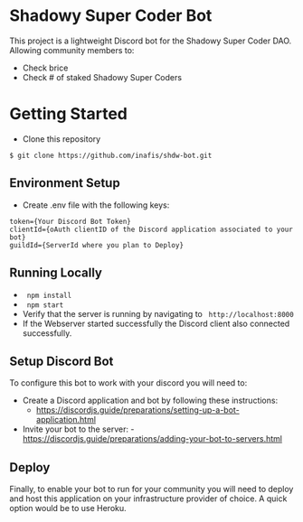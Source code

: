 # Shadowy Super Coder Bot

This project is a lightweight Discord bot for the Shadowy Super Coder DAO. Allowing community members to:
- Check brice
- Check # of staked Shadowy Super Coders


# Getting Started

- Clone this repository
 ```
 $ git clone https://github.com/inafis/shdw-bot.git
 ```

## Environment Setup

- Create .env file with the following keys:
```
token={Your Discord Bot Token}
clientId={oAuth clientID of the Discord application associated to your bot}
guildId={ServerId where you plan to Deploy}
```

## Running Locally

- ``` npm install```
- ``` npm start```
- Verify that the server is running by navigating to ``` http://localhost:8000```
- If the Webserver started successfully the Discord client also connected successfully.  

## Setup Discord Bot

To configure this bot to work with your discord you will need to:
- Create a Discord application and bot by following these instructions: 
	- https://discordjs.guide/preparations/setting-up-a-bot-application.html
- Invite your bot to the server:
	-https://discordjs.guide/preparations/adding-your-bot-to-servers.html 

## Deploy

Finally, to enable your bot to run for your community you will need to deploy and host this application on your infrastructure provider of choice. A quick option would be to use Heroku. 
